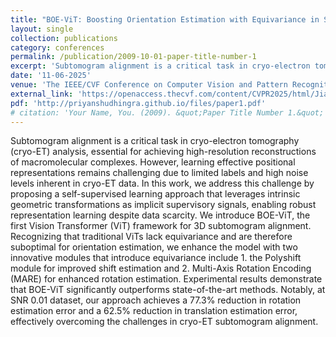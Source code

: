 ```yaml
---
title: "BOE-ViT: Boosting Orientation Estimation with Equivariance in Self-Supervised 3D Subtomogram Alignment"
layout: single
collection: publications
category: conferences
permalink: /publication/2009-10-01-paper-title-number-1
excerpt: 'Subtomogram alignment is a critical task in cryo-electron tomography (cryo-ET) analysis, essential for achieving high-resolution reconstructions of macromolecular complexes. However, learning effective positional representations remains challenging due to limited labels and high noise levels inherent in cryo-ET data. In this work, we address this challenge by proposing a self-supervised learning approach that leverages intrinsic geometric transformations as implicit supervisory signals, enabling robust representation learning despite data scarcity. We introduce BOE-ViT, the first Vision Transformer (ViT) framework for 3D subtomogram alignment. Recognizing that traditional ViTs lack equivariance and are therefore suboptimal for orientation estimation, we enhance the model with two innovative modules that introduce equivariance include 1) the Polyshift module for improved shift estimation and 2) Multi-Axis Rotation Encoding (MARE) for enhanced rotation estimation. Experimental results demonstrate that BOE-ViT significantly outperforms state-of-the-art methods. Notably, at SNR 0.01 dataset, our approach achieves a 77.3% reduction in rotation estimation error and a 62.5% reduction in translation estimation error, effectively overcoming the challenges in cryo-ET subtomogram alignment.'
date: '11-06-2025'
venue: 'The IEEE/CVF Conference on Computer Vision and Pattern Recognition'
external_link: 'https://openaccess.thecvf.com/content/CVPR2025/html/Jiang_BOE-ViT_Boosting_Orientation_Estimation_with_Equivariance_in_Self-Supervised_3D_Subtomogram_CVPR_2025_paper.html'
pdf: 'http://priyanshudhingra.github.io/files/paper1.pdf'
# citation: 'Your Name, You. (2009). &quot;Paper Title Number 1.&quot; <i>Journal 1</i>. 1(1).'
---
```


Subtomogram alignment is a critical task in cryo-electron tomography (cryo-ET) analysis, essential for achieving high-resolution reconstructions of macromolecular complexes. However, learning effective positional representations remains challenging due to limited labels and high noise levels inherent in cryo-ET data. In this work, we address this challenge by proposing a self-supervised learning approach that leverages intrinsic geometric transformations as implicit supervisory signals, enabling robust representation learning despite data scarcity. We introduce BOE-ViT, the first Vision Transformer (ViT) framework for 3D subtomogram alignment. Recognizing that traditional ViTs lack equivariance and are therefore suboptimal for orientation estimation, we enhance the model with two innovative modules that introduce equivariance include 1. the Polyshift module for improved shift estimation and 2. Multi-Axis Rotation Encoding (MARE) for enhanced rotation estimation. Experimental results demonstrate that BOE-ViT significantly outperforms state-of-the-art methods. Notably, at SNR 0.01 dataset, our approach achieves a 77.3% reduction in rotation estimation error and a 62.5% reduction in translation estimation error, effectively overcoming the challenges in cryo-ET subtomogram alignment.